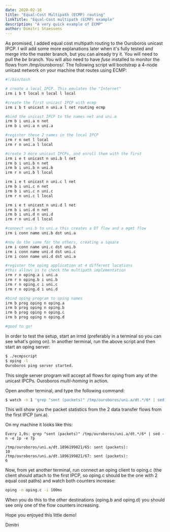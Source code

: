 ```yaml
---
date: 2020-02-16
title: "Equal-Cost Multipath (ECMP) routing"
linkTitle: "Equal-Cost multipath (ECMP) example"
description: "A very quick example of ECMP"
author: Dimitri Staessens
---
```


As promised, I added equal cost multipath routing to the Ouroboros
unicast IPCP. I will add some more explanations later when it's fully
tested and merge into the master branch, but you can already try it.
You will need to pull the _be_ branch. You will also need to have
_fuse_ installed to monitor the flows from _/tmp/ouroboros/_. The
following script will bootstrap a 4-node unicast network on your
machine that routes using ECMP:

```bash
#!/bin/bash

# create a local IPCP. This emulates the "Internet"
irm i b t local n local l local

#create the first unicast IPCP with ecmp
irm i b t unicast n uni.a l net routing ecmp

#bind the unicast IPCP to the names net and uni.a
irm b i uni.a n net
irm b i uni.a n uni.a

#register these 2 names in the local IPCP
irm r n net l local
irm r n uni.a l local

#create 3 more unicast IPCPs, and enroll them with the first
irm i e t unicast n uni.b l net
irm b i uni.b n net
irm b i uni.b n uni.b
irm r n uni.b l local

irm i e t unicast n uni.c l net
irm b i uni.c n net
irm b i uni.c n uni.c
irm r n uni.c l local

irm i e t unicast n uni.d l net
irm b i uni.d n net
irm b i uni.d n uni.d
irm r n uni.d l local

#connect uni.b to uni.a this creates a DT flow and a mgmt flow
irm i conn name uni.b dst uni.a

#now do the same for the others, creating a square
irm i conn name uni.c dst uni.b
irm i conn name uni.d dst uni.c
irm i conn name uni.d dst uni.a

#register the oping application at 4 different locations
#this allows us to check the multipath implementation
irm r n oping.a i uni.a
irm r n oping.b i uni.b
irm r n oping.c i uni.c
irm r n oping.d i uni.d

#bind oping program to oping names
irm b prog oping n oping.a
irm b prog oping n oping.b
irm b prog oping n oping.c
irm b prog oping n oping.d

#good to go!
```

In order to test the setup, start an irmd (preferably in a terminal so
you can see what's going on). In another terminal, run the above
script and then start an oping server:

```bash
$ ./ecmpscript
$ oping -l
Ouroboros ping server started.
```

This single server program will accept all flows for oping from any of
the unicast IPCPs. Ouroboros _multi-homing_ in action.

Open another terminal, and type the following command:

```bash
$ watch -n 1 'grep "sent (packets)" /tmp/ouroboros/uni.a/dt.*/6* | sed -n -e 1p -e 7p'
```

This will show you the packet statistics from the 2 data transfer
flows from the first IPCP (uni.a).

On my machine it looks like this:

```
Every 1,0s: grep "sent (packets)" /tmp/ouroboros/uni.a/dt.*/6* | sed -n -e 1p -e 7p

/tmp/ouroboros/uni.a/dt.1896199821/65: sent (packets):                            10
/tmp/ouroboros/uni.a/dt.1896199821/67: sent (packets):                             6
```

Now, from yet another terminal, run connect an oping client to oping.c
(the client should attach to the first IPCP, so oping.c should be the
one with 2 equal cost paths) and watch both counters increase:

```bash
oping -n oping.c -i 100ms
```

When you do this to the other destinations (oping.b and oping.d) you
should see only one of the flow counters increasing.

Hope you enjoyed this little demo!

Dimitri
